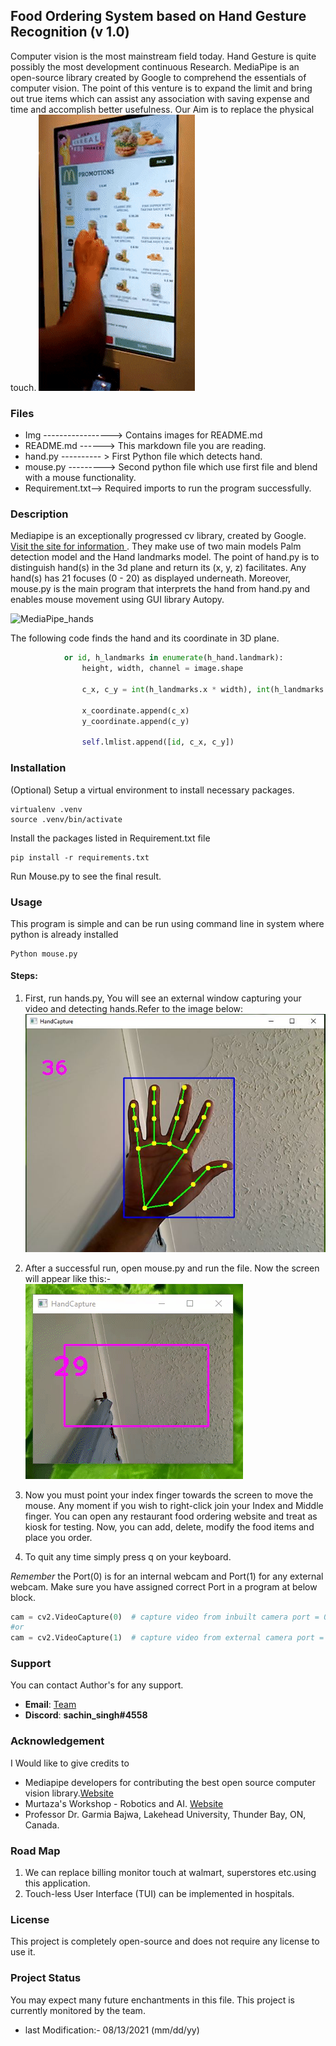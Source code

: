 ## Food Ordering System based on Hand Gesture Recognition (v 1.0)
Computer vision is the most mainstream field today. 
Hand Gesture is quite possibly the most development continuous 
Research. MediaPipe is an open-source library created by Google 
to comprehend the essentials of computer vision. 
The point of this venture is to expand the limit and bring 
out true items which can assist any association with saving 
expense and time and accomplish better usefulness. Our Aim is to replace the physical touch. 
![Food](Img/Kiosk.gif)

### Files
- Img -----------------> Contains images for README.md
- README.md ------> This markdown file you are reading.
- hand.py ---------- > First Python file which detects hand.
- mouse.py ---------> Second python file which use first file and blend with a mouse functionality.   
- Requirement.txt--> Required imports to run the program successfully.

### Description
Mediapipe is an exceptionally progressed cv library, created by Google.
[ Visit the site for information ](https://google.github.io/mediapipe/solutions/hands.html "Mediapipe Hands"). 
They make use of two main models Palm detection model and the Hand landmarks model. The point of hand.py is to distinguish hand(s) in the 3d plane and return its (x, y, z) facilitates. 
Any hand(s) has 21 focuses (0 - 20) as displayed underneath. 
Moreover, mouse.py is the main program that interprets 
the hand from hand.py and enables mouse movement using GUI library Autopy.

![MediaPipe_hands](https://google.github.io/mediapipe/images/mobile/hand_landmarks.png)

The following code finds the hand and its coordinate in 3D plane.
``` python
            or id, h_landmarks in enumerate(h_hand.landmark):
                height, width, channel = image.shape

                c_x, c_y = int(h_landmarks.x * width), int(h_landmarks.y * height)

                x_coordinate.append(c_x)
                y_coordinate.append(c_y)

                self.lmlist.append([id, c_x, c_y])
```
### Installation
(Optional) Setup a virtual environment to install necessary packages.
``` commandline
virtualenv .venv
source .venv/bin/activate
```
Install the packages listed in Requirement.txt file
```shell
pip install -r requirements.txt
```
Run Mouse.py to see the final result.

### Usage
This program is simple and can be run using command line in system where python is already installed
```shell
Python mouse.py
```
#### Steps:
1. First, run hands.py, You will see an external window capturing your video and detecting hands.Refer to the image below:
![Hand Image](Img/hand_model_1.JPG)
2. After a successful run, open mouse.py and run the file. 
   Now the screen will appear like this:- 
   ![ Mouse Gif](Img/mouse.gif)

3. Now you must point your index finger towards the screen to move the mouse. 
   Any moment if you wish to right-click join your Index and Middle finger. 
   You can open any restaurant food ordering website and treat as kiosk for testing.
   Now, you can add, delete, modify the food items and place you order. 

4. To quit any time simply press q on your keyboard.

_Remember_ the Port(0) is for an internal webcam and Port(1) for any external webcam. Make sure you have assigned
correct Port in a program at below block.
```python
cam = cv2.VideoCapture(0)  # capture video from inbuilt camera port = 0
#or
cam = cv2.VideoCapture(1)  # capture video from external camera port = 1
```
### Support
You can contact Author's for any support.
* __Email__: [Team](mailto:singhs171@lakeheadu.ca?subject=[GitHub]%20Source%20Han%20Sans)
* __Discord__: **sachin_singh#4558**
### Acknowledgement 
I Would like to give credits to 
* Mediapipe developers for contributing the best open source computer vision library.[Website](https://google.github.io/mediapipe/)
* Murtaza's Workshop - Robotics and AI. [Website](https://www.computervision.zone/courses/hand-tracking/
)
* Professor Dr. Garmia Bajwa, Lakehead University, Thunder Bay, ON, Canada.   
 ### Road Map
1. We can replace billing monitor touch at walmart, superstores etc.using this application.
2. Touch-less User Interface (TUI) can be implemented in hospitals.

### License
This project is completely open-source and does not require any license to use it.

### Project Status
You may expect many future enchantments in this file. This project is currently monitored by the team.
* last Modification:- 08/13/2021 (mm/dd/yy)
